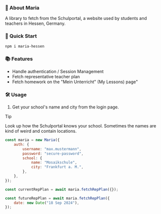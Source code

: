 ### 🎒 About Maria
A library to fetch from the Schulportal, a website used by students and teachers in Hessen, Germany.

### 🚀 Quick Start
```bash
npm i maria-hessen
```

### 📚 Features
- Handle authentication / Session Management
- Fetch representative teacher plan
- Fetch homework on the "Mein Unterricht" (My Lessons) page"

### 🛠️ Usage
1. Get your school's name and city from the login page.
> [!TIP]
> Look up how the Schulportal knows your school. Sometimes the names are kind of weird and contain locations.
```js
const maria = new Maria({
    auth: {
        username: "max.mustermann",
        password: "secure-password",
        school: {
            name: "Mosaikschule",
            city: "Frankfurt a. M.",
        },
    },
});

const currentRepPlan = await maria.fetchRepPlan({});

const futureRepPlan = await maria.fetchRepPlan({
    date: new Date("18 Sep 2024"),
});
```